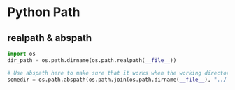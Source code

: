 # Python Path
## realpath & abspath
```python
import os 
dir_path = os.path.dirname(os.path.realpath(__file__))

# Use abspath here to make sure that it works when the working directory is not the same as this file.
somedir = os.path.abspath(os.path.join(os.path.dirname(__file__), "../../../"))
```
